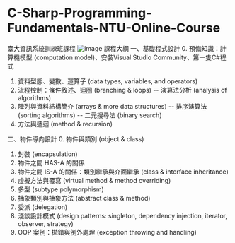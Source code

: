 # C-Sharp-Programming-Fundamentals-NTU-Online-Course
臺大資訊系統訓練班課程
![image](https://github.com/Yan-Ju-Wang/C-Sharp-Programming-Fundamentals-NTU-Online-Course/assets/125424141/d72fc83b-2827-41b1-b59d-5fe342dcdfd0)
課程大綱
一、基礎程式設計
0. 預備知識：計算機模型 (computation model)、安裝Visual Studio Community、第一隻C#程式
1. 資料型態、變數、運算子 (data types, variables, and operators)
2. 流程控制：條件敘述、迴圈 (branching & loops)
-- 演算法分析 (analysis of algorithms)
3. 陣列與資料結構簡介 (arrays & more data structures)
-- 排序演算法 (sorting algorithms)
-- 二元搜尋法 (binary search)
4. 方法與遞迴 (method & recursion)

二、物件導向設計
0. 物件與類別 (object & class)
1. 封裝 (encapsulation)
2. 物件之間 HAS-A 的關係
3. 物件之間 IS-A 的關係：類別繼承與介面繼承 (class & interface inheritance)
4. 虛擬方法與覆寫 (virtual method & method overriding)
5. 多型 (subtype polymorphism)
6. 抽象類別與抽象方法 (abstract class & method)
7. 委派 (delegation)
8. 淺談設計模式 (design patterns: singleton, dependency injection, iterator, observer, strategy)
9. OOP 案例：拋錯與例外處理 (exception throwing and handling)
